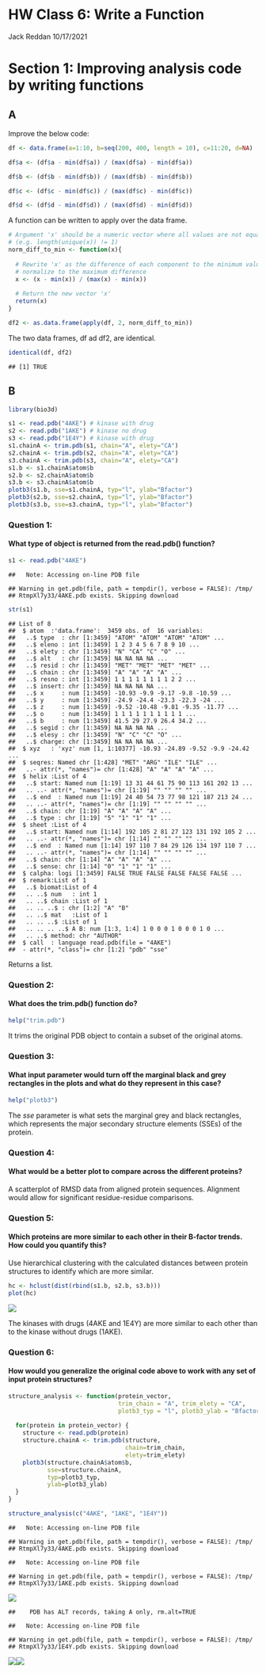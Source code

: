 HW Class 6: Write a Function
================
Jack Reddan
10/17/2021

# Section 1: Improving analysis code by writing functions

## A

Improve the below code:

``` r
df <- data.frame(a=1:10, b=seq(200, 400, length = 10), c=11:20, d=NA)

df$a <- (df$a - min(df$a)) / (max(df$a) - min(df$a))

df$b <- (df$b - min(df$b)) / (max(df$b) - min(df$b))

df$c <- (df$c - min(df$c)) / (max(df$c) - min(df$c))

df$d <- (df$d - min(df$d)) / (max(df$d) - min(df$d))
```

A function can be written to apply over the data frame.

``` r
# Argument 'x' should be a numeric vector where all values are not equal
# (e.g. length(unique(x)) != 1)
norm_diff_to_min <- function(x){
  
  # Rewrite 'x' as the difference of each component to the minimum value, and
  # normalize to the maximum difference
  x <- (x - min(x)) / (max(x) - min(x))
  
  # Return the new vector 'x'
  return(x)
}

df2 <- as.data.frame(apply(df, 2, norm_diff_to_min))
```

The two data frames, df ad df2, are identical.

``` r
identical(df, df2)
```

    ## [1] TRUE

## B

``` r
library(bio3d)
```

``` r
s1 <- read.pdb("4AKE") # kinase with drug
s2 <- read.pdb("1AKE") # kinase no drug
s3 <- read.pdb("1E4Y") # kinase with drug
s1.chainA <- trim.pdb(s1, chain="A", elety="CA")
s2.chainA <- trim.pdb(s2, chain="A", elety="CA")
s3.chainA <- trim.pdb(s3, chain="A", elety="CA")
s1.b <- s1.chainA$atom$b
s2.b <- s2.chainA$atom$b
s3.b <- s3.chainA$atom$b
plotb3(s1.b, sse=s1.chainA, typ="l", ylab="Bfactor")
plotb3(s2.b, sse=s2.chainA, typ="l", ylab="Bfactor")
plotb3(s3.b, sse=s3.chainA, typ="l", ylab="Bfactor")
```

### Question 1:

#### What type of object is returned from the read.pdb() function?

``` r
s1 <- read.pdb("4AKE")
```

    ##   Note: Accessing on-line PDB file

    ## Warning in get.pdb(file, path = tempdir(), verbose = FALSE): /tmp/
    ## RtmpXl7y33/4AKE.pdb exists. Skipping download

``` r
str(s1)
```

    ## List of 8
    ##  $ atom  :'data.frame':  3459 obs. of  16 variables:
    ##   ..$ type  : chr [1:3459] "ATOM" "ATOM" "ATOM" "ATOM" ...
    ##   ..$ eleno : int [1:3459] 1 2 3 4 5 6 7 8 9 10 ...
    ##   ..$ elety : chr [1:3459] "N" "CA" "C" "O" ...
    ##   ..$ alt   : chr [1:3459] NA NA NA NA ...
    ##   ..$ resid : chr [1:3459] "MET" "MET" "MET" "MET" ...
    ##   ..$ chain : chr [1:3459] "A" "A" "A" "A" ...
    ##   ..$ resno : int [1:3459] 1 1 1 1 1 1 1 1 2 2 ...
    ##   ..$ insert: chr [1:3459] NA NA NA NA ...
    ##   ..$ x     : num [1:3459] -10.93 -9.9 -9.17 -9.8 -10.59 ...
    ##   ..$ y     : num [1:3459] -24.9 -24.4 -23.3 -22.3 -24 ...
    ##   ..$ z     : num [1:3459] -9.52 -10.48 -9.81 -9.35 -11.77 ...
    ##   ..$ o     : num [1:3459] 1 1 1 1 1 1 1 1 1 1 ...
    ##   ..$ b     : num [1:3459] 41.5 29 27.9 26.4 34.2 ...
    ##   ..$ segid : chr [1:3459] NA NA NA NA ...
    ##   ..$ elesy : chr [1:3459] "N" "C" "C" "O" ...
    ##   ..$ charge: chr [1:3459] NA NA NA NA ...
    ##  $ xyz   : 'xyz' num [1, 1:10377] -10.93 -24.89 -9.52 -9.9 -24.42 ...
    ##  $ seqres: Named chr [1:428] "MET" "ARG" "ILE" "ILE" ...
    ##   ..- attr(*, "names")= chr [1:428] "A" "A" "A" "A" ...
    ##  $ helix :List of 4
    ##   ..$ start: Named num [1:19] 13 31 44 61 75 90 113 161 202 13 ...
    ##   .. ..- attr(*, "names")= chr [1:19] "" "" "" "" ...
    ##   ..$ end  : Named num [1:19] 24 40 54 73 77 98 121 187 213 24 ...
    ##   .. ..- attr(*, "names")= chr [1:19] "" "" "" "" ...
    ##   ..$ chain: chr [1:19] "A" "A" "A" "A" ...
    ##   ..$ type : chr [1:19] "5" "1" "1" "1" ...
    ##  $ sheet :List of 4
    ##   ..$ start: Named num [1:14] 192 105 2 81 27 123 131 192 105 2 ...
    ##   .. ..- attr(*, "names")= chr [1:14] "" "" "" "" ...
    ##   ..$ end  : Named num [1:14] 197 110 7 84 29 126 134 197 110 7 ...
    ##   .. ..- attr(*, "names")= chr [1:14] "" "" "" "" ...
    ##   ..$ chain: chr [1:14] "A" "A" "A" "A" ...
    ##   ..$ sense: chr [1:14] "0" "1" "1" "1" ...
    ##  $ calpha: logi [1:3459] FALSE TRUE FALSE FALSE FALSE FALSE ...
    ##  $ remark:List of 1
    ##   ..$ biomat:List of 4
    ##   .. ..$ num   : int 1
    ##   .. ..$ chain :List of 1
    ##   .. .. ..$ : chr [1:2] "A" "B"
    ##   .. ..$ mat   :List of 1
    ##   .. .. ..$ :List of 1
    ##   .. .. .. ..$ A B: num [1:3, 1:4] 1 0 0 0 1 0 0 0 1 0 ...
    ##   .. ..$ method: chr "AUTHOR"
    ##  $ call  : language read.pdb(file = "4AKE")
    ##  - attr(*, "class")= chr [1:2] "pdb" "sse"

Returns a list.

### Question 2:

#### What does the trim.pdb() function do?

``` r
help("trim.pdb")
```

It trims the original PDB object to contain a subset of the original
atoms.

### Question 3:

#### What input parameter would turn off the marginal black and grey rectangles in the plots and what do they represent in this case?

``` r
help("plotb3")
```

The *sse* parameter is what sets the marginal grey and black rectangles,
which represents the major secondary structure elements (SSEs) of the
protein.

### Question 4:

#### What would be a better plot to compare across the different proteins?

A scatterplot of RMSD data from aligned protein sequences. Alignment
would allow for significant residue-residue comparisons.

### Question 5:

#### Which proteins are more similar to each other in their B-factor trends. How could you quantify this?

Use hierarchical clustering with the calculated distances between
protein structures to identify which are more similar.

``` r
hc <- hclust(dist(rbind(s1.b, s2.b, s3.b)))
plot(hc)
```

![](class_06-HW-Reddan_files/figure-gfm/unnamed-chunk-9-1.png)<!-- -->

The kinases with drugs (4AKE and 1E4Y) are more similar to each other
than to the kinase without drugs (1AKE).

### Question 6:

#### How would you generalize the original code above to work with any set of input protein structures?

``` r
structure_analysis <- function(protein_vector, 
                               trim_chain = "A", trim_elety = "CA", 
                               plotb3_typ = "l", plotb3_ylab = "Bfactor") {
  
  for(protein in protein_vector) {
    structure <- read.pdb(protein)
    structure.chainA <- trim.pdb(structure, 
                                 chain=trim_chain, 
                                 elety=trim_elety)
    plotb3(structure.chainA$atom$b, 
           sse=structure.chainA, 
           typ=plotb3_typ, 
           ylab=plotb3_ylab)
  }
}

structure_analysis(c("4AKE", "1AKE", "1E4Y"))
```

    ##   Note: Accessing on-line PDB file

    ## Warning in get.pdb(file, path = tempdir(), verbose = FALSE): /tmp/
    ## RtmpXl7y33/4AKE.pdb exists. Skipping download

    ##   Note: Accessing on-line PDB file

    ## Warning in get.pdb(file, path = tempdir(), verbose = FALSE): /tmp/
    ## RtmpXl7y33/1AKE.pdb exists. Skipping download

![](class_06-HW-Reddan_files/figure-gfm/unnamed-chunk-10-1.png)<!-- -->

    ##    PDB has ALT records, taking A only, rm.alt=TRUE

    ##   Note: Accessing on-line PDB file

    ## Warning in get.pdb(file, path = tempdir(), verbose = FALSE): /tmp/
    ## RtmpXl7y33/1E4Y.pdb exists. Skipping download

![](class_06-HW-Reddan_files/figure-gfm/unnamed-chunk-10-2.png)<!-- -->![](class_06-HW-Reddan_files/figure-gfm/unnamed-chunk-10-3.png)<!-- -->

